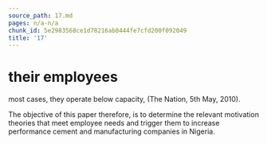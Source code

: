 ```yaml
---
source_path: 17.md
pages: n/a-n/a
chunk_id: 5e2983568ce1d78216ab8444fe7cfd200f092049
title: '17'
---
```

# their employees

most cases, they operate below capacity, (The Nation, 5th May, 2010).

The objective of this paper therefore, is to determine the relevant motivation theories that meet employee needs and trigger them to increase performance cement and manufacturing companies in Nigeria.
